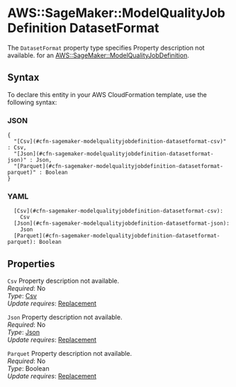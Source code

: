 # AWS::SageMaker::ModelQualityJobDefinition DatasetFormat<a name="aws-properties-sagemaker-modelqualityjobdefinition-datasetformat"></a>

<a name="aws-properties-sagemaker-modelqualityjobdefinition-datasetformat-description"></a>The `DatasetFormat` property type specifies Property description not available\. for an [AWS::SageMaker::ModelQualityJobDefinition](aws-resource-sagemaker-modelqualityjobdefinition.md)\.

## Syntax<a name="aws-properties-sagemaker-modelqualityjobdefinition-datasetformat-syntax"></a>

To declare this entity in your AWS CloudFormation template, use the following syntax:

### JSON<a name="aws-properties-sagemaker-modelqualityjobdefinition-datasetformat-syntax.json"></a>

```
{
  "[Csv](#cfn-sagemaker-modelqualityjobdefinition-datasetformat-csv)" : Csv,
  "[Json](#cfn-sagemaker-modelqualityjobdefinition-datasetformat-json)" : Json,
  "[Parquet](#cfn-sagemaker-modelqualityjobdefinition-datasetformat-parquet)" : Boolean
}
```

### YAML<a name="aws-properties-sagemaker-modelqualityjobdefinition-datasetformat-syntax.yaml"></a>

```
  [Csv](#cfn-sagemaker-modelqualityjobdefinition-datasetformat-csv): 
    Csv
  [Json](#cfn-sagemaker-modelqualityjobdefinition-datasetformat-json): 
    Json
  [Parquet](#cfn-sagemaker-modelqualityjobdefinition-datasetformat-parquet): Boolean
```

## Properties<a name="aws-properties-sagemaker-modelqualityjobdefinition-datasetformat-properties"></a>

`Csv`  <a name="cfn-sagemaker-modelqualityjobdefinition-datasetformat-csv"></a>
Property description not available\.  
*Required*: No  
*Type*: [Csv](aws-properties-sagemaker-modelqualityjobdefinition-csv.md)  
*Update requires*: [Replacement](https://docs.aws.amazon.com/AWSCloudFormation/latest/UserGuide/using-cfn-updating-stacks-update-behaviors.html#update-replacement)

`Json`  <a name="cfn-sagemaker-modelqualityjobdefinition-datasetformat-json"></a>
Property description not available\.  
*Required*: No  
*Type*: [Json](aws-properties-sagemaker-modelqualityjobdefinition-json.md)  
*Update requires*: [Replacement](https://docs.aws.amazon.com/AWSCloudFormation/latest/UserGuide/using-cfn-updating-stacks-update-behaviors.html#update-replacement)

`Parquet`  <a name="cfn-sagemaker-modelqualityjobdefinition-datasetformat-parquet"></a>
Property description not available\.  
*Required*: No  
*Type*: Boolean  
*Update requires*: [Replacement](https://docs.aws.amazon.com/AWSCloudFormation/latest/UserGuide/using-cfn-updating-stacks-update-behaviors.html#update-replacement)